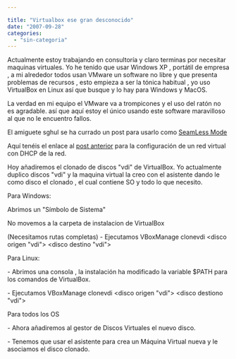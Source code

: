 ```yaml
---

title: "Virtualbox ese gran desconocido"
date: "2007-09-28"
categories: 
  - "sin-categoria"
---
```


Actualmente estoy trabajando en consultoría y claro terminas por necesitar maquinas virtuales. Yo he tenido que usar Windows XP , portátil de empresa , a mi alrededor todos usan VMware un software no libre y que presenta problemas de recursos , esto empieza a ser la tónica habitual , yo uso VirtualBox en Linux así que busque y lo hay para Windows y MacOS.

La verdad en mi equipo el VMware va a trompicones y el uso del ratón no es agradable. así que aquí estoy el único usando este software maravilloso al que no le encuentro fallos.

El amiguete sghul se ha currado un post para usarlo como [SeamLess Mode](https://www.saghul.net/blog/2007/09/06/virtualbox-15-con-seamless-mode/)

Aquí tenéis el enlace al [post anterior](https://sicotico.wordpress.com/2007/09/26/red-de-virtualbox/) para la configuración de un red virtual con DHCP de la red.

Hoy añadiremos el clonado de discos "vdi" de VirtualBox. Yo actualmente duplico discos "vdi" y la maquina virtual la creo con el asistente dando le como disco el clonado , el cual contiene SO y todo lo que necesito.

Para Windows:

Abrimos un "Símbolo de Sistema"

No movemos a la carpeta de instalacion de VirtualBox

(Necesitamos rutas completas) - Ejecutamos VBoxManage clonevdi <disco origen "vdi"> <disco destino "vdi">

Para Linux:

\- Abrimos una consola , la instalación ha modificado la variable $PATH para los comandos de VirtualBox.

\- Ejecutamos VBoxManage clonevdi <disco origen "vdi"> <disco destiono "vdi">

Para todos los OS

\- Ahora añadiremos al gestor de Discos Virtuales el nuevo disco.

\- Tenemos que usar el asistente para crea un Máquina Virtual nueva y le asociamos el disco clonado.
